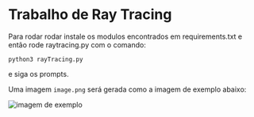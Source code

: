 # Trabalho de Ray Tracing

Para rodar rodar instale os modulos encontrados em requirements.txt e então rode raytracing.py com o comando:

```python3 rayTracing.py```

e siga os prompts.

Uma imagem `image.png` será gerada como a imagem de exemplo abaixo:

![imagem de exemplo](image.png)

